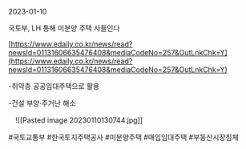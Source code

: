2023-01-10

국토부, LH 통해 미분양 주택 사들인다

[https://www.edaily.co.kr/news/read?newsId=01131606635476408&mediaCodeNo=257&OutLnkChk=Y](https://www.edaily.co.kr/news/read?newsId=01131606635476408&mediaCodeNo=257&OutLnkChk=Y)

-취약층 공공임대주택으로 활용

-건설 부양·주거난 해소

　![[Pasted image 20230110130744.jpg]]

#국토교통부 #한국토지주택공사  #미분양주택 #매입임대주택 #부동산시장침체